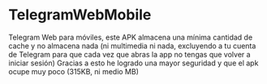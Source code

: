 # TelegramWebMobile
Telegram Web para móviles, este APK almacena una mínima cantidad de cache y no almacena nada (ni multimedia ni nada, excluyendo a tu cuenta de Telegram para que cada vez que abras la app no tengas que volver a iniciar sesión)
Gracias a esto he logrado una mayor seguridad y que el apk ocupe muy poco (315KB, ni medio MB)
